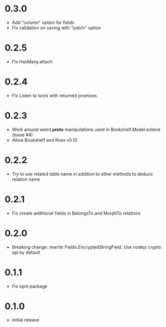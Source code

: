 0.3.0
=====

* Add "column" option for fields
* Fix validation on saving with "patch" option

0.2.5
=====

* Fix HasMany.attach

0.2.4
=====

* Fix Listen to work with returned promises

0.2.3
=====

* Work around weird __proto__ manipulations used in Bookshelf.Model.extend (issue #4)
* Allow Bookshelf and Knex v0.10

0.2.2
=====

* Try to use related table name in addition to other methods to deduce relation name

0.2.1
=====

* Fix create additional fields in BelongsTo and MorphTo relations

0.2.0
=====

* Breaking change: rewrite Fields.EncryptedStringField. Use nodejs crypto api by default

0.1.1
=====

* Fix npm package

0.1.0
=====

* Initial release

